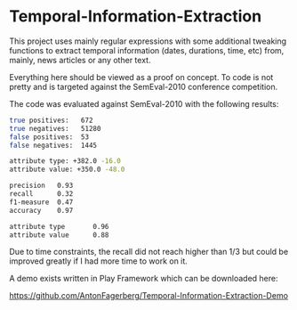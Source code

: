 Temporal-Information-Extraction
===============================

This project uses mainly regular expressions with some additional tweaking functions to extract temporal information (dates, durations, time, etc) from, mainly, news articles or any other text.

Everything here should be viewed as a proof on concept. To code is not pretty and is targeted against the SemEval-2010 conference competition.

The code was evaluated against SemEval-2010 with the following results:


```bash
true positives:   672
true negatives:   51280
false positives:  53
false negatives:  1445

attribute type: +382.0 -16.0
attribute value: +350.0 -48.0

precision   0.93
recall      0.32
f1-measure  0.47
accuracy    0.97

attribute type       0.96 
attribute value      0.88 
```

Due to time constraints, the recall did not reach higher than 1/3 but could be improved greatly if I had more time to work on it.

A demo exists written in Play Framework which can be downloaded here:

https://github.com/AntonFagerberg/Temporal-Information-Extraction-Demo
